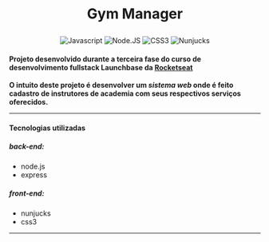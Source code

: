 # <p align="center"> Gym Manager </p>

<p align="center">
  <img src="https://img.shields.io/badge/-Javascript-yellow" alt="Javascript">
  <img src="https://img.shields.io/badge/-NodeJS-brightgreen" alt="Node.JS">
  <img src="https://img.shields.io/badge/-CSS3-blue" alt="CSS3">
  <img src="https://img.shields.io/badge/-Nunjucks-green" alt="Nunjucks">
</p>

#### Projeto desenvolvido durante a terceira fase do curso de desenvolvimento fullstack Launchbase da [Rocketseat](https://rocketseat.com.br/)

**O intuito deste projeto é desenvolver um *sistema* *web* onde é feito cadastro de instrutores de academia com seus respectivos serviços oferecidos.**
<hr>

#### Tecnologias utilizadas

##### back-end:
- node.js
- express

##### front-end:
- nunjucks
- css3

<hr>